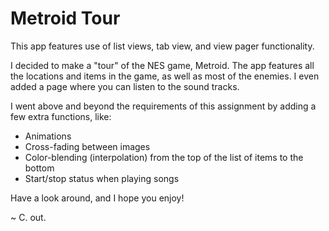 ﻿# Metroid Tour

This app features use of list views, tab view, and view pager functionality.

I decided to make a "tour" of the NES game, Metroid. The app features all the locations and items in the game, as well as most of the enemies. I even added a page where you can listen to the sound tracks.

I went above and beyond the requirements of this assignment by adding a few extra functions, like:
- Animations
- Cross-fading between images
- Color-blending (interpolation) from the top of the list of items to the bottom
- Start/stop status when playing songs

Have a look around, and I hope you enjoy!

~ C. out.
